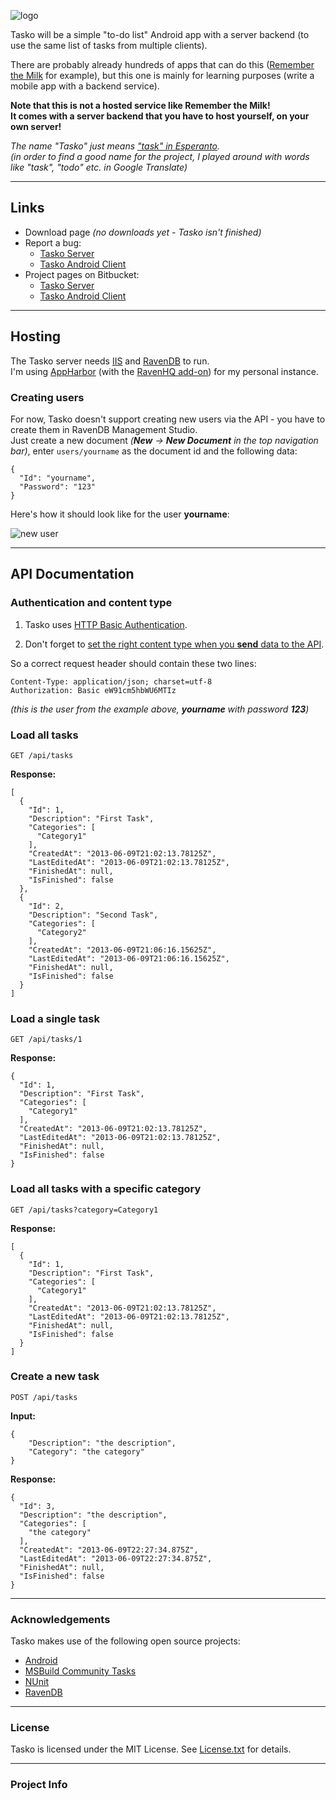 ![logo](https://bitbucket.org/christianspecht/tasko/raw/tip/img/logo128x128.png)

Tasko will be a simple "to-do list" Android app with a server backend (to use the same list of tasks from multiple clients).

There are probably already hundreds of apps that can do this ([Remember the Milk](http://www.rememberthemilk.com/) for example), but this one is mainly for learning purposes (write a mobile app with a backend service).

**Note that this is not a hosted service like Remember the Milk!  
It comes with a server backend that you have to host yourself, on your own server!**

*The name "Tasko" just means ["task" in Esperanto](http://translate.google.com/#en/eo/task).  
(in order to find a good name for the project, I played around with words like "task", "todo" etc. in Google Translate)*

---

## Links

- Download page *(no downloads yet - Tasko isn't finished)*
- Report a bug:
	- [Tasko Server](https://bitbucket.org/christianspecht/tasko/issues/new)
	- [Tasko Android Client](https://bitbucket.org/christianspecht/tasko-androidclient/issues/new)
- Project pages on Bitbucket:
	- [Tasko Server](https://bitbucket.org/christianspecht/tasko)	
	- [Tasko Android Client](https://bitbucket.org/christianspecht/tasko-androidclient)

---

## Hosting

The Tasko server needs [IIS](http://www.iis.net/) and [RavenDB](http://ravendb.net/) to run.  
I'm using [AppHarbor](https://appharbor.com/) (with the [RavenHQ add-on](https://appharbor.com/addons/ravenhq)) for my personal instance.  


### Creating users

For now, Tasko doesn't support creating new users via the API - you have to create them in RavenDB Management Studio.  
Just create a new document *(**New** -> **New Document** in the top navigation bar)*, enter `users/yourname` as the document id and the following data:
	
	{
	  "Id": "yourname",
	  "Password": "123"
	}

Here's how it should look like for the user **yourname**:

![new user](https://bitbucket.org/christianspecht/tasko/raw/tip/img/newuser.png)

---

## API Documentation

### Authentication and content type

1. Tasko uses [HTTP Basic Authentication](http://en.wikipedia.org/wiki/Basic_access_authentication#Client_side).

2. Don't forget to [set the right content type when you **send** data to the API](http://truncatedcodr.wordpress.com/2012/09/05/asp-net-web-api-always-set-content-type/).

So a correct request header should contain these two lines:

	Content-Type: application/json; charset=utf-8
	Authorization: Basic eW91cm5hbWU6MTIz

*(this is the user from the example above, **yourname** with password **123**)*


### Load all tasks

	GET /api/tasks

**Response:**

	[
	  {
	    "Id": 1,
	    "Description": "First Task",
	    "Categories": [
	      "Category1"
	    ],
	    "CreatedAt": "2013-06-09T21:02:13.78125Z",
	    "LastEditedAt": "2013-06-09T21:02:13.78125Z",
	    "FinishedAt": null,
	    "IsFinished": false
	  },
	  {
	    "Id": 2,
	    "Description": "Second Task",
	    "Categories": [
	      "Category2"
	    ],
	    "CreatedAt": "2013-06-09T21:06:16.15625Z",
	    "LastEditedAt": "2013-06-09T21:06:16.15625Z",
	    "FinishedAt": null,
	    "IsFinished": false
	  }
	]

### Load a single task

	GET /api/tasks/1

**Response:**

	{
	  "Id": 1,
	  "Description": "First Task",
	  "Categories": [
	    "Category1"
	  ],
	  "CreatedAt": "2013-06-09T21:02:13.78125Z",
	  "LastEditedAt": "2013-06-09T21:02:13.78125Z",
	  "FinishedAt": null,
	  "IsFinished": false
	}

### Load all tasks with a specific category

	GET /api/tasks?category=Category1

**Response:**

	[
	  {
	    "Id": 1,
	    "Description": "First Task",
	    "Categories": [
	      "Category1"
	    ],
	    "CreatedAt": "2013-06-09T21:02:13.78125Z",
	    "LastEditedAt": "2013-06-09T21:02:13.78125Z",
	    "FinishedAt": null,
	    "IsFinished": false
	  }
	]

### Create a new task

	POST /api/tasks 

**Input:**

	{
		"Description": "the description",
		"Category": "the category"
	}

**Response:**

	{
	  "Id": 3,
	  "Description": "the description",
	  "Categories": [
	    "the category"
	  ],
	  "CreatedAt": "2013-06-09T22:27:34.875Z",
	  "LastEditedAt": "2013-06-09T22:27:34.875Z",
	  "FinishedAt": null,
	  "IsFinished": false
	}
	

---

### Acknowledgements

Tasko makes use of the following open source projects:

- [Android](http://www.android.com/)
- [MSBuild Community Tasks](https://github.com/loresoft/msbuildtasks)
- [NUnit](http://nunit.org/)
- [RavenDB](http://ravendb.net/)

---

### License

Tasko is licensed under the MIT License. See [License.txt](https://bitbucket.org/christianspecht/tasko/raw/tip/License.txt) for details.

---

### Project Info

<script type="text/javascript" src="http://www.ohloh.net/p/633484/widgets/project_basic_stats.js"></script>  
<script type="text/javascript" src="http://www.ohloh.net/p/633484/widgets/project_languages.js"></script>